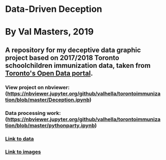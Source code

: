 # Data-Driven Deception
# By Val Masters, 2019
## A repository for my deceptive data graphic project based on 2017/2018 Toronto schoolchildren immunization data, taken from [Toronto's Open Data portal](https://portal0.cf.opendata.inter.sandbox-toronto.ca/dataset/immunization-coverage-for-students/).

### View project on nbviewer: (https://nbviewer.jupyter.org/github/valhella/torontoimmunization/blob/master/Deception.ipynb)

### Data processing work: (https://nbviewer.jupyter.org/github/valhella/torontoimmunization/blob/master/pythonparty.ipynb)


### [Link to data](https://github.com/valhella/torontoimmunization/tree/master/data)
### [Link to images](https://github.com/valhella/torontoimmunization/tree/master/images)
